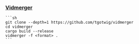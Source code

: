 ### [Vidmerger](https://github.com/tgotwig/vidmerger)

````{tab} From source
```sh
git clone --depth=1 https://github.com/tgotwig/vidmerger
cd vidmerger
cargo build --release
vidmerger -f <format> .
```
````